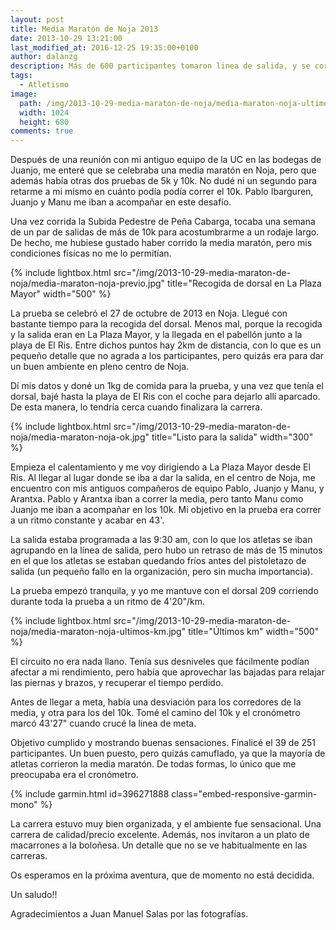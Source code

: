 ```yaml
---
layout: post
title: Media Maratón de Noja 2013
date: 2013-10-29 13:21:00
last_modified_at: 2016-12-25 19:35:00+0100
author: dalanzg
description: Más de 600 participantes tomaron linea de salida, y se corrió la modalidad de Media Maratón, 10k y 5k. Yo participé en la prueba de 10k, y poco fui encontrando sensaciones.
tags:
  - Atletismo
image:
  path: /img/2013-10-29-media-maraton-de-noja/media-maraton-noja-ultimos-km.jpg
  width: 1024
  height: 680
comments: true
---
```


Después de una reunión con mi antiguo equipo de la UC en las bodegas de Juanjo, me enteré que se celebraba una media maratón en Noja, pero que además había otras dos pruebas de 5k y 10k. No dudé ni un segundo para retarme a mi mismo en cuánto podía podía correr el 10k. Pablo Ibarguren, Juanjo y Manu me iban a acompañar en este desafío.

Una vez corrida la Subida Pedestre de Peña Cabarga, tocaba una semana de un par de salidas de más de 10k para acostumbrarme a un rodaje largo. De hecho, me hubiese gustado haber corrido la media maratón, pero mis condiciones físicas no me lo permitían.

{% include lightbox.html src="/img/2013-10-29-media-maraton-de-noja/media-maraton-noja-previo.jpg" title="Recogida de dorsal en La Plaza Mayor" width="500" %}

La prueba se celebró el 27 de octubre de 2013 en Noja. Llegué con bastante tiempo para la recogida del dorsal. Menos mal, porque la recogida y la salida eran en La Plaza Mayor, y la llegada en el pabellón junto a la playa de El Ris. Entre dichos puntos hay 2km de distancia, con lo que es un pequeño detalle que no agrada a los participantes, pero quizás era para dar un buen ambiente en pleno centro de Noja.

Dí mis datos y doné un 1kg de comida para la prueba, y una vez que tenía el dorsal, bajé hasta la playa de El Ris con el coche para dejarlo allí aparcado. De esta manera, lo tendría cerca cuando finalizara la carrera.

{% include lightbox.html src="/img/2013-10-29-media-maraton-de-noja/media-maraton-noja-ok.jpg" title="Listo para la salida" width="300" %}

Empieza el calentamiento y me voy dirigiendo a La Plaza Mayor desde El Ris. Al llegar al lugar donde se iba a dar la salida, en el centro de Noja, me encuentro con mis antiguos compañeros de equipo Pablo, Juanjo y Manu, y Arantxa. Pablo y Arantxa iban a correr la media, pero tanto Manu como Juanjo me iban a acompañar en los 10k. Mi objetivo en la prueba era correr a un ritmo constante y acabar en 43'.

La salida estaba programada a las 9:30 am, con lo que los atletas se iban agrupando en la línea de salida, pero hubo un retraso de más de 15 minutos en el que los atletas se estaban quedando fríos antes del pistoletazo de salida (un pequeño fallo en la organización, pero sin mucha importancia).

La prueba empezó tranquila, y yo me mantuve con el dorsal 209 corriendo durante toda la prueba a un ritmo de 4'20"/km.

{% include lightbox.html src="/img/2013-10-29-media-maraton-de-noja/media-maraton-noja-ultimos-km.jpg" title="Últimos km" width="500" %}

El circuito no era nada llano. Tenía sus desniveles que fácilmente podían afectar a mi rendimiento, pero había que aprovechar las bajadas para relajar las piernas y brazos, y recuperar el tiempo perdido.

Antes de llegar a meta, había una desviación para los corredores de la media, y otra para los del 10k. Tomé el camino del 10k y el cronómetro marcó 43'27" cuando crucé la linea de meta.

Objetivo cumplido y mostrando buenas sensaciones. Finalicé el 39 de 251 participantes. Un buen puesto, pero quizás camuflado, ya que la mayoría de atletas corrieron la media maratón. De todas formas, lo único que me preocupaba era el cronómetro.

{% include garmin.html id=396271888 class="embed-responsive-garmin-mono" %}

La carrera estuvo muy bien organizada, y el ambiente fue sensacional. Una carrera de calidad/precio excelente. Además, nos invitaron a un plato de macarrones a la boloñesa. Un detalle que no se ve habitualmente en las carreras.

Os esperamos en la próxima aventura, que de momento no está decidida.

Un saludo!!

Agradecimientos a Juan Manuel Salas por las fotografías.
